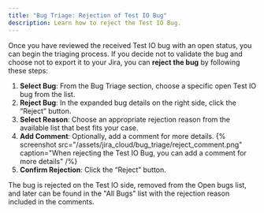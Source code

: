 ```yaml
---
title: "Bug Triage: Rejection of Test IO Bug"
description: Learn how to reject the Test IO Bug.
---
```


Once you have reviewed the received Test IO bug with an open status, you can begin the triaging process. If you decide not to validate the bug and choose not to export it to your Jira, you can **reject the bug** by following these steps:

1. **Select Bug**: From the Bug Triage section, choose a specific open Test IO bug from the list.
2. **Reject Bug**: In the expanded bug details on the right side, click the “Reject” button.
3. **Select Reason**: Choose an appropriate rejection reason from the available list that best fits your case.
4. **Add Comment**: Optionally, add a comment for more details.
   {% screenshot src="/assets/jira_cloud/bug_triage/reject_comment.png" caption="When rejecting the Test IO Bug, you can add a comment for more details" /%}
5. **Confirm Rejection**: Click the “Reject” button.

The bug is rejected on the Test IO side, removed from the Open bugs list, and later can be found in the "All Bugs" list with the rejection reason included in the comments.
